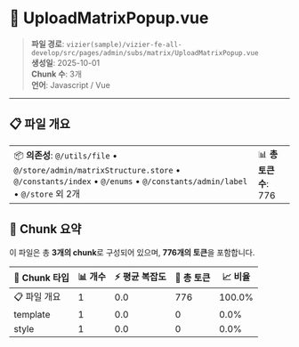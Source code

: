 # 📄 UploadMatrixPopup.vue

> **파일 경로**: `vizier(sample)/vizier-fe-all-develop/src/pages/admin/subs/matrix/UploadMatrixPopup.vue`  
> **생성일**: 2025-10-01  
> **Chunk 수**: 3개  
> **언어**: Javascript / Vue
---





## 📋 파일 개요

| | |
|--|--|
| 📦 **의존성**: `@/utils/file` • `@/store/admin/matrixStructure.store` • `@/constants/index` • `@/enums` • `@/constants/admin/label` • `@/store` 외 2개 | 📊 **총 토큰 수**: 776 |






## 🧩 Chunk 요약

이 파일은 총 **3개의 chunk**로 구성되어 있으며, **776개의 토큰**을 포함합니다.

| 🧩 Chunk 타입 | 📊 개수 | ⚡ 평균 복잡도 | 📝 총 토큰 | 📈 비율 |
|---------------|--------|-------------|----------|--------|
| 📋 파일 개요 | 1 | 0.0 | 776 | 100.0% |
| template | 1 | 0.0 | 0 | 0.0% |
| style | 1 | 0.0 | 0 | 0.0% |

